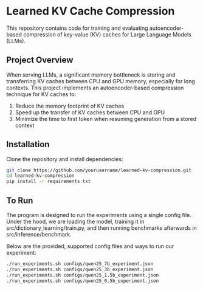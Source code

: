 # Learned KV Cache Compression

This repository contains code for training and evaluating autoencoder-based compression of key-value (KV) caches for Large Language Models (LLMs).

## Project Overview

When serving LLMs, a significant memory bottleneck is storing and transferring KV caches between CPU and GPU memory, especially for long contexts. This project implements an autoencoder-based compression technique for KV caches to:

1. Reduce the memory footprint of KV caches
2. Speed up the transfer of KV caches between CPU and GPU
3. Minimize the time to first token when resuming generation from a stored context

## Installation

Clone the repository and install dependencies:

```bash
git clone https://github.com/yourusername/learned-kv-compression.git
cd learned-kv-compression
pip install -r requirements.txt
```

## To Run

The program is designed to run the experiments using a single config file. Under the hood, we are loading the model, training it in src/dictionary_learning/train.py, and then running benchmarks afterwards in src/inference/benchmark.

Below are the provided, supported config files and ways to run our experiment:

```bash
./run_experiments.sh configs/qwen25_7b_experiment.json
./run_experiments.sh configs/qwen25_3b_experiment.json
./run_experiments.sh configs/qwen25_1.5b_experiment.json
./run_experiments.sh configs/qwen25_0.5b_experiment.json
```
